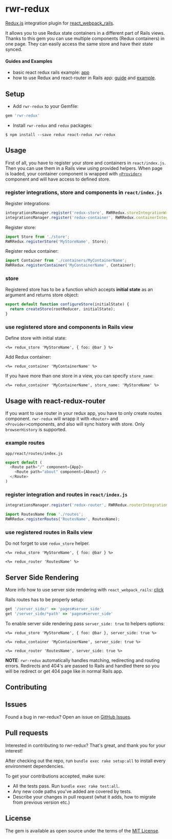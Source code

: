 rwr-redux
====
[Redux.js](http://redux.js.org/) integration plugin for [react_webpack_rails](https://github.com/netguru/react_webpack_rails).

It allows you to use Redux state containers in a different part of Rails views. Thanks to this gem you can use multiple components (Redux containers) in one page. They can easily access the same store and have their state synced.

#### Guides and Examples
* basic react redux rails example: [app](https://github.com/caspg/rails-react-examples/tree/master/basic-redux)
* how to use Redux and react-router in Rails app: [guide](https://github.com/netguru/rwr-redux/blob/master/docs/rails-redux-router.md) and [example](https://github.com/caspg/rails-react-examples/tree/master/redux-router).


## Setup
* Add `rwr-redux` to your Gemfile:

```ruby
gem 'rwr-redux'
```

* Install `rwr-redux` and `redux` packages:

```
$ npm install --save redux react-redux rwr-redux
```

## Usage

First of all, you have to register your store and containers in `react/index.js`. Then you can use them in a Rails view using provided helpers.
When page is loaded, your container component is wrapped with [`<Provider>`](https://github.com/reactjs/react-redux/blob/master/docs/api.md#provider-store) component and will have access to defined store.


### register integrations, store and components in `react/index.js`

Register integrations:
```js
integrationsManager.register('redux-store', RWRRedux.storeIntegrationWrapper);
integrationsManager.register('redux-container', RWRRedux.containerIntegrationWrapper);
```

Register store:

```js
import Store from './store';
RWRRedux.registerStore('MyStoreName', Store);
```

Register redux container:

```js
import Container from './containers/MyContainerName';
RWRRedux.registerContainer('MyContainerName', Container);
```

### store

Registered store has to be a function which accepts **initial state** as an argument and returns store object:

```js
export default function configureStore(initialState) {
  return createStore(rootReducer, initialState);
}
```

### use registered store and components in Rails view

Define store with initial state:

```erb
<%= redux_store 'MyStoreName', { foo: @bar } %>
```

Add Redux container:

```erb
<%= redux_container 'MyContainerName' %>
```

If you have more than one store in a view, you can specify `store_name`:

```erb
<%= redux_container 'MyContainerName', store_name: 'MyStoreName' %>
```

## Usage with react-redux-router

If you want to use router in your redux app, you have to only create routes component. `rwr-redux` will wrapp it with `<Router>` and `<Provider>`components, and also will sync history with store. Only `browserHistory` is supported.

### example routes
`app/react/routes/index.js`

```js
export default (
  <Route path="/" component={App}>
    <Route path="about" component={About} />
  </Route>
)
```

### register integration and routes in `react/index.js`

```js
integrationsManager.register('redux-router', RWRRedux.routerIntegrationWrapper);
```

```js
import RoutesName from './routes';
RWRRedux.registerRoutes('RoutesName', RoutesName);
```

### use registered routes in Rails view

Do not forget to use `redux_store` helper.

```erb
<%= redux_store 'MyStoreName', { foo: @bar } %>

<%= redux_router 'RoutesName' %>
```

## Server Side Rendering

More info how to use server side rendering with `react_webpack_rails`: [click](https://github.com/netguru/react_webpack_rails/blob/master/docs/server_side_rendering.md)

Rails routes has to be properly setup:

```rb
get '/server_side/' => 'pages#server_side'
get '/server_side/*path' => 'pages#server_side'
```

To enable server side rendering pass `server_side: true` to helpers options:

```erb
<%= redux_store 'MyStoreName', { foo: @bar }, server_side: true %>

<%= redux_container 'MyContainerName', server_side: true %>

<%= redux_router 'RoutesName', server_side: true %>
```

**NOTE**: `rwr-redux` automatically handles matching, redirecting and routing errors. Redirects and 404's are passed to Rails and handled there so you will be redirect or get 404 page like in normal Rails app.

## Contributing
## Issues

Found a bug in rwr-redux? Open an issue on [GitHub Issues](https://github.com/netguru/rwr-redux/issues).

## Pull requests

Interested in contributing to rwr-redux? That's great, and thank you for your interest!

After checking out the repo, run `bundle exec rake setup:all` to install every environment dependencies.

To get your contributions accepted, make sure:

* All the tests pass. Run `bundle exec rake test:all`.
* Any new code paths you've added are covered by tests.
* Describe your changes in pull request (what it adds, how to migrate from previous version etc.)

## License

The gem is available as open source under the terms of the [MIT License](http://opensource.org/licenses/MIT).
